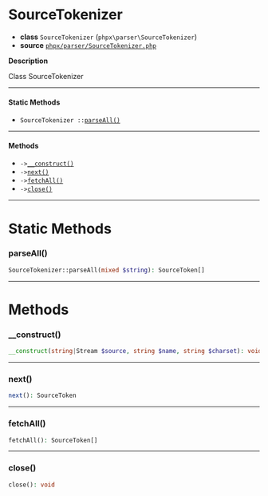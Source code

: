 # SourceTokenizer

- **class** `SourceTokenizer` (`phpx\parser\SourceTokenizer`)
- **source** [`phpx/parser/SourceTokenizer.php`](./src/main/resources/JPHP-INF/sdk/phpx/parser/SourceTokenizer.php)

**Description**

Class SourceTokenizer

---

#### Static Methods

- `SourceTokenizer ::`[`parseAll()`](#method-parseall)

---

#### Methods

- `->`[`__construct()`](#method-__construct)
- `->`[`next()`](#method-next)
- `->`[`fetchAll()`](#method-fetchall)
- `->`[`close()`](#method-close)

---
# Static Methods

<a name="method-parseall"></a>

### parseAll()
```php
SourceTokenizer::parseAll(mixed $string): SourceToken[]
```

---
# Methods

<a name="method-__construct"></a>

### __construct()
```php
__construct(string|Stream $source, string $name, string $charset): void
```

---

<a name="method-next"></a>

### next()
```php
next(): SourceToken
```

---

<a name="method-fetchall"></a>

### fetchAll()
```php
fetchAll(): SourceToken[]
```

---

<a name="method-close"></a>

### close()
```php
close(): void
```